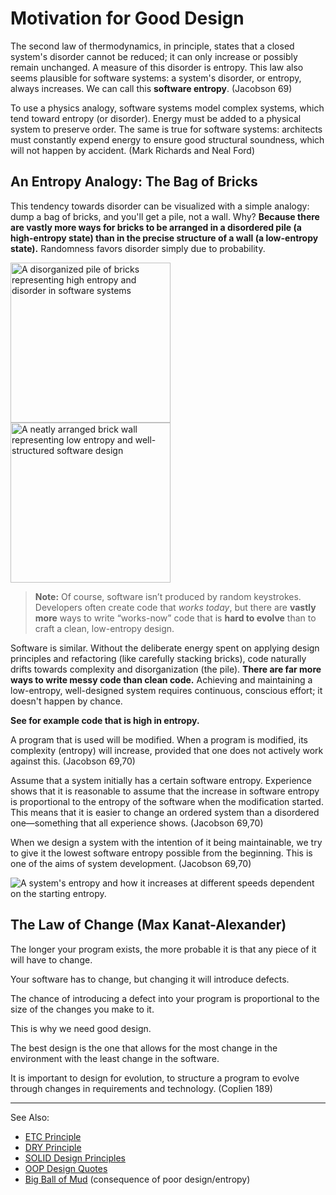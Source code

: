 # Motivation for Good Design

The second law of thermodynamics, in principle, states that a closed system's disorder cannot be reduced; it can only
increase or possibly remain unchanged. A measure of this disorder is entropy. This law also seems plausible for software
systems: a system's disorder, or entropy, always increases. We can call this **software entropy**. (Jacobson 69)

To use a physics analogy, software systems model complex systems, which tend toward entropy (or disorder). Energy must
be added to a physical system to preserve order. The same is true for software systems: architects must constantly
expend energy to ensure good structural soundness, which will not happen by accident. (Mark Richards and Neal Ford)

## An Entropy Analogy: The Bag of Bricks

This tendency towards disorder can be visualized with a simple analogy: dump a bag of bricks, and you'll get a pile, not
a wall. Why? **Because there are vastly more ways for bricks to be arranged in a disordered pile (a high-entropy state)
than in the precise structure of a wall (a low-entropy state).** Randomness favors disorder simply due to probability.

<img alt="A disorganized pile of bricks representing high entropy and disorder in software systems" src="bricks-high-entropy.png" width="256"/>

<img alt="A neatly arranged brick wall representing low entropy and well-structured software design" src="bricks-low-entropy.png" width="256"/>

> **Note:** Of course, software isn’t produced by random keystrokes. Developers often create code that *works today*,
> but there are **vastly more** ways to write “works-now” code that is **hard to evolve** than to craft a clean,
> low-entropy design.

Software is similar. Without the deliberate energy spent on applying design principles and refactoring (like carefully
stacking bricks), code naturally drifts towards complexity and disorganization (the pile). **There are far more ways to
write messy code than clean code.** Achieving and maintaining a low-entropy, well-designed system requires continuous,
conscious effort; it doesn't happen by chance.

**See [](High-Complexity.md) for example code that is high in entropy.**

A program that is used will be modified. When a program is modified, its complexity (entropy) will increase, provided
that one does not actively work against this. (Jacobson 69,70)

Assume that a system initially has a certain software entropy. Experience shows that it is reasonable to assume that the
increase in software entropy is proportional to the entropy of the software when the modification started. This means
that it is easier to change an ordered system than a disordered one—something that all experience shows. (Jacobson
69,70)

When we design a system with the intention of it being maintainable, we try to give it the lowest software entropy
possible from the beginning. This is one of the aims of system development. (Jacobson 69,70)

![A system's entropy and how it increases at different speeds
dependent on the starting entropy.](software-entropy.png)

## The Law of Change (Max Kanat-Alexander)

The longer your program exists, the more probable it is that any piece of it will have to change.

Your software has to change, but changing it will introduce defects.

The chance of introducing a defect into your program is proportional to the size of the changes you make to it.

This is why we need good design.

The best design is the one that allows for the most change in the environment with the least change in the software.

It is important to design for evolution, to structure a program to evolve through changes in requirements and
technology. (Coplien 189)

---
See Also:

- [ETC Principle](ETC-Principle.md)
- [DRY Principle](DRY-Principle.md)
- [SOLID Design Principles](SOLID-Design-Principles.md)
- [OOP Design Quotes](OOP-Design-Quotes.md)
- [Big Ball of Mud](Big-Ball-of-Mud.md) (consequence of poor design/entropy)